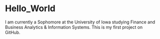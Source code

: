# Hello_World
I am currently a Sophomore at the University of Iowa studying Finance and Business Analytics & Information  Systems. This is my first project on GitHub. 
